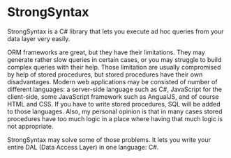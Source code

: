 # StrongSyntax

StrongSyntax is a C# library that lets you execute ad hoc queries from your data layer very easily.

ORM frameworks are great, but they have their limitations. They may generate rather slow queries in certain cases, or you may struggle to build complex queries with their help. Those limitation are usually compromised by help of stored procedures, but stored procedures have their own disadvantages. Modern web applications may be consisted of number of different languages: a server-side language such as C#, JavaScript for the client-side, some JavaScript framework such as AngualJS, and of course HTML and CSS. If you have to write stored procedures, SQL will be added to those languages. Also, my personal opinion is that in many cases stored procedures have too much logic in a place where having that much logic is not appropriate.

StrongSyntax may solve some of those problems. It lets you write your entire DAL (Data Access Layer) in one language: C#. 
